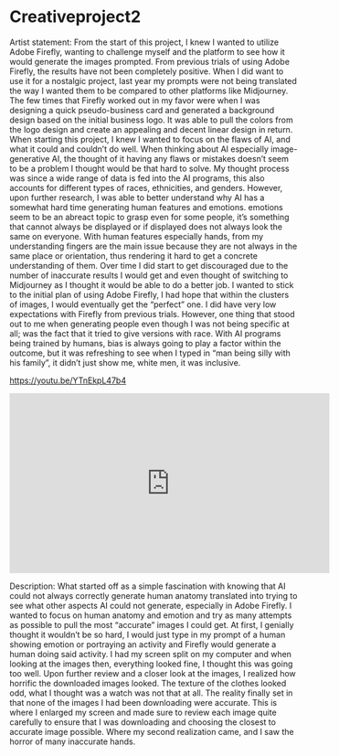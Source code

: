 # Creativeproject2
Artist statement: From the start of this project, I knew I wanted to utilize Adobe Firefly, wanting to challenge myself and the platform to see how it would generate the images prompted. From previous trials of using Adobe Firefly, the results have not been completely positive. When I did want to use it for a nostalgic project, last year my prompts were not being translated the way I wanted them to be compared to other platforms like Midjourney. The few times that Firefly worked out in my favor were when I was designing a quick pseudo-business card and generated a background design based on the initial business logo. It was able to pull the colors from the logo design and create an appealing and decent linear design in return.
When starting this project, I knew I wanted to focus on the flaws of AI, and what it could and couldn’t do well. When thinking about AI especially image-generative AI, the thought of it having any flaws or mistakes doesn’t seem to be a problem I thought would be that hard to solve. My thought process was since a wide range of data is fed into the AI programs, this also accounts for different types of races, ethnicities, and genders. However, upon further research, I was able to better understand why AI has a somewhat hard time generating human features and emotions. emotions seem to be an abreact topic to grasp even for some people, it’s something that cannot always be displayed or if displayed does not always look the same on everyone. With human features especially hands, from my understanding fingers are the main issue because they are not always in the same place or orientation, thus rendering it hard to get a concrete understanding of them.
Over time I did start to get discouraged due to the number of inaccurate results I would get and even thought of switching to Midjourney as I thought it would be able to do a better job. I wanted to stick to the initial plan of using Adobe Firefly, I had hope that within the clusters of images, I would eventually get the “perfect” one. I did have very low expectations with Firefly from previous trials. However, one thing that stood out to me when generating people even though I was not being specific at all; was the fact that it tried to give versions with race. With AI programs being trained by humans, bias is always going to play a factor within the outcome, but it was refreshing to see when I typed in “man being silly with his family”, it didn’t just show me, white men, it was inclusive.

https://youtu.be/YTnEkpL47b4

<iframe width="560" height="315" src="https://www.youtube.com/embed/YTnEkpL47b4?si=7Ue-_3qBso8j6K-E" title="YouTube video player" frameborder="0" allow="accelerometer; autoplay; clipboard-write; encrypted-media; gyroscope; picture-in-picture; web-share" referrerpolicy="strict-origin-when-cross-origin" allowfullscreen></iframe>

Description: What started off as a simple fascination with knowing that AI could not always correctly generate human anatomy translated into trying to see what other aspects AI could not generate, especially in Adobe Firefly. I wanted to focus on human anatomy and emotion and try as many attempts as possible to pull the most “accurate” images I could get. At first, I genially thought it wouldn’t be so hard, I would just type in my prompt of a human showing emotion or portraying an activity and Firefly would generate a human doing said activity. I had my screen split on my computer and when looking at the images then, everything looked fine, I thought this was going too well. Upon further review and a closer look at the images, I realized how horrific the downloaded images looked. The texture of the clothes looked odd, what I thought was a watch was not that at all. The reality finally set in that none of the images I had been downloading were accurate. This is where I enlarged my screen and made sure to review each image quite carefully to ensure that I was downloading and choosing the closest to accurate image possible. Where my second realization came, and I saw the horror of many inaccurate hands.


